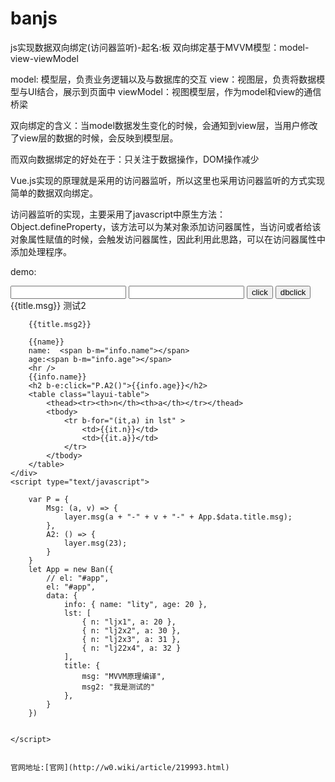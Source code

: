 # banjs
js实现数据双向绑定(访问器监听)-起名:板
双向绑定基于MVVM模型：model-view-viewModel

model: 模型层，负责业务逻辑以及与数据库的交互
view：视图层，负责将数据模型与UI结合，展示到页面中
viewModel：视图模型层，作为model和view的通信桥梁

双向绑定的含义：当model数据发生变化的时候，会通知到view层，当用户修改了view层的数据的时候，会反映到模型层。

而双向数据绑定的好处在于：只关注于数据操作，DOM操作减少

Vue.js实现的原理就是采用的访问器监听，所以这里也采用访问器监听的方式实现简单的数据双向绑定。

访问器监听的实现，主要采用了javascript中原生方法：Object.defineProperty，该方法可以为某对象添加访问器属性，当访问或者给该对象属性赋值的时候，会触发访问器属性，因此利用此思路，可以在访问器属性中添加处理程序。

demo:

<div id="app">
        <input type="text" b-m="title.msg">
        <input type="text" b-m="title.msg2">
        <input type="button" b-e:click="P.Msg(1,'assa3')" value="click">
        <input type="button" b-e:dblclick="P.Msg(0,'dbclickQ')" value="dbclick">
        {{title.msg}}
        测试2

        {{title.msg2}}

        {{name}}
        name:  <span b-m="info.name"></span>
        age:<span b-m="info.age"></span>
        <hr />
        {{info.name}}
        <h2 b-e:click="P.A2()">{{info.age}}</h2>
        <table class="layui-table">
            <thead><tr><th>n</th><th>a</th></tr></thead>
            <tbody>
                <tr b-for="(it,a) in lst" >
                    <td>{{it.n}}</td>
                    <td>{{it.a}}</td>
                </tr>
            </tbody>
        </table>
    </div>
    <script type="text/javascript">

        var P = {
            Msg: (a, v) => {
                layer.msg(a + "-" + v + "-" + App.$data.title.msg);
            },
            A2: () => {
                layer.msg(23);
            }
        }
        let App = new Ban({
            // el: "#app",
            el: "#app",
            data: {
                info: { name: "lity", age: 20 },
                lst: [
                    { n: "ljx1", a: 20 },
                    { n: "lj2x2", a: 30 },
                    { n: "lj2x3", a: 31 },
                    { n: "lj22x4", a: 32 }
                ],
                title: {
                    msg: "MVVM原理编译",
                    msg2: "我是测试的"
                },
            }
        })


    </script>
    
    
    官网地址:[官网](http://w0.wiki/article/219993.html)

